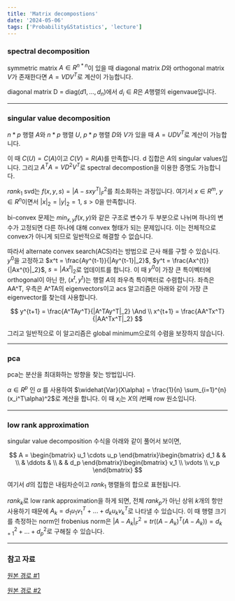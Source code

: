 ```yaml
---
title: 'Matrix decompostions'
date: '2024-05-06'
tags: ['Probability&Statistics', 'lecture']
---
```


### spectral decomposition

symmetric matrix $A \in R^{n*n}$이 있을 때 diagonal matrix $D$와 orthogonal matrix $V$가 존재한다면 $A = VDV^T$로 계산이 가능합니다.

diagonal matrix D = diag($d1, ..., d_n$)에서 $d_i \in R$은 $A$행렬의 eigenvaue입니다.

---

### singular value decomposition

$n*p$ 행렬 $A$와 $n*p$ 행렬 $U$, $p*p$ 행렬 $D$와 $V$가 있을 때 $A = UDV^T$로 계산이 가능합니다.

이 때 $C(U) = C(A)$이고 $C(V) = R(A)$를 만족합니다. d 집합은 $A$의 singular values입니다. 그리고 $A^TA = VD^2V^T$로 spectral decompostion을 이용한 증명도 가능합니다.

$rank_1$ svd는 $f(x,y,s) = |A-sxy^T|^2_F$를 최소화하는 과정입니다. 여기서 $x \in R^m$, $y \in R^n$이면서 $|x|_2 = |y|_2 = 1$, $s > 0$을 만족합니다.

bi-convex 문제는 $min_{x,y} f(x,y)$와 같은 구조로 변수가 두 부분으로 나뉘며 하나의 변수가 고정되면 다른 하나에 대해 convex 형태가 되는 문제입니다. 이는 전체적으로 convex가 아니게 되므로 일반적으로 해결할 수 없습니다.

따라서 alternate convex search(ACS)라는 방법으로 근사 해를 구할 수 있습니다. $y^0$을 고정하고 $x^t = \frac{Ay^{t-1}}{|Ay^{t-1}|_2}$, $y^t = \frac{Ax^{t}}{|Ax^{t}|_2}$, $s = |Ax^t|_2$로 업데이트를 합니다. 이 때 $y^0$이 가장 큰 특이벡터에 orthogonal이 아닌 한, ($x^t, y^t$)는 행렬 $A$의 좌우측 특이벡터로 수렴합니다. 좌측은 AA^T, 우측은 A^TA의 eigenvectors이고 acs 알고리즘은 아래와 같이 가장 큰 eigenvector를 찾는데 사용합니다.

$$
y^{t+1} = \frac{A^TAy^T}{|A^TAy^T|_2} \And \\
x^{t+1} = \frac{AA^Tx^T}{|AA^Tx^T|_2}
$$

그리고 일반적으로 이 알고리즘은 global minimum으로의 수렴을 보장하지 않습니다.

---

### pca

pca는 분산을 최대화하는 방향을 찾는 방법입니다.

$\alpha \in R^p$ 인 $\alpha$ 를 사용하여 $\widehat{Var}(X\alpha) = \frac{1}{n} \sum_{i=1}^{n} (x_i^T\alpha)^2$로 계산을 합니다. 이 때 $x_i$는 $X$의 $i$번째 row 원소입니다.

---

### low rank approximation

singular value decomposition 수식을 아래와 같이 풀어서 보이면,

$$
A = \begin{bmatrix} u_1 \cdots u_p \end{bmatrix}\begin{bmatrix} d_1 & &  \\ & \ddots & \\ & & d_p \end{bmatrix}\begin{bmatrix} v_1 \\ \vdots \\ v_p \end{bmatrix}
$$

여기서 $d$의 집합은 내림차순이고 $rank_1$ 행렬들의 합으로 표현됩니다.

$rank_k$로 low rank approximation을 하게 되면, 전체 $rank_p$가 아닌 상위 $k$개의 항만 사용하기 때문에 $A_k = d_1u_1v_1^T + ... + d_ku_kv_k^T$로 나타낼 수 있습니다. 이 때 행렬 크기를 측정하는 norm인 frobenius norm은 $|A-A_k|^2_F = tr((A-A_k)^T(A-A_k)) = d^2_{k+1} + ... + d_p^2$로 구해질 수 있습니다.

---

### 참고 자료

[원본 경로 #1](https://www.dropbox.com/scl/fi/b81pds38d2tvah4y0up35/Chap2-matrixDecomposition.pdf?rlkey=skoitzkzn1lklb9gyfgj7m5fp&e=1&dl=0)

[원본 경로 #2](https://simplecode.kr/80)



